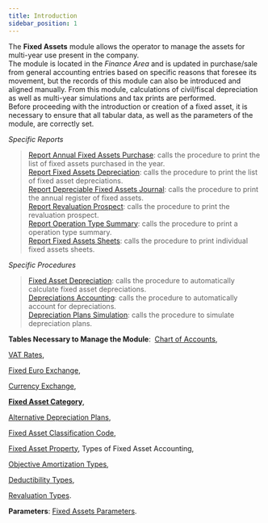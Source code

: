 ```yaml
---
title: Introduction 
sidebar_position: 1
---
```


The **Fixed Assets** module allows the operator to manage the assets for multi-year use present in the company.  
The module is located in the *Finance Area* and is updated in purchase/sale from general accounting entries based on specific reasons that foresee its movement, but the records of this module can also be introduced and aligned manually. From this module, calculations of civil/fiscal depreciation as well as multi-year simulations and tax prints are performed.  
Before proceeding with the introduction or creation of a fixed asset, it is necessary to ensure that all tabular data, as well as the parameters of the module, are correctly set.

*Specific Reports*  

> [Report Annual Fixed Assets Purchase](/docs/finance-area/fixed-assets/reports-fixed-assets/yearly-fixed-assets-purchase): calls the procedure to print the list of fixed assets purchased in the year.  
> [Report Fixed Assets Depreciation](/docs/finance-area/fixed-assets/reports-fixed-assets/fixed-assets-depreciation): calls the procedure to print the list of fixed asset depreciations.  
> [Report Depreciable Fixed Assets Journal](/docs/finance-area/fixed-assets/reports-fixed-assets/depreciable-fixed-assets-journal): calls the procedure to print the annual register of fixed assets.  
> [Report Revaluation Prospect](/docs/finance-area/fixed-assets/revaluations-prospect): calls the procedure to print the revaluation prospect.  
> [Report Operation Type Summary](/docs/finance-area/fixed-assets/reports-fixed-assets/summary-per-operation-type): calls the procedure to print a  operation type summary.  
> [Report Fixed Assets Sheets](/docs/finance-area/fixed-assets/reports-fixed-assets/fixed-assets-sheets): calls the procedure to print individual fixed assets sheets.  


*Specific Procedures*

> [Fixed Asset Depreciation](/docs/finance-area/fixed-assets/procedures/fixed-asset-depreciation/fixed-assets-depreciation): calls the procedure to automatically calculate fixed asset depreciations.  
> [Depreciations Accounting](/docs/finance-area/fixed-assets/accounting/depreciations-accounting): calls the procedure to automatically account for depreciations.  
> [Depreciation Plans Simulation](/docs/finance-area/fixed-assets/depreciation-plans-simulation): calls the procedure to simulate depreciation plans.  


**Tables Necessary to Manage the Module**: 
[Chart of Accounts](/docs/erp-home/registers/accounting/analytic-chart-of-accounts),  

[VAT Rates](/docs/configurations/tables/finance/vat-rates),  

[Fixed Euro Exchange](/docs/configurations/tables/finance/euro-fixed-exchanges),  

[Currency Exchange](/docs/configurations/tables/finance/currency-exchange),  

[**Fixed Asset Category**](/docs/configurations/tables/finance/fixed-asset-category), 

[Alternative Depreciation Plans](/docs/configurations/tables/finance/alternative-depreciation-plans),  

[Fixed Asset Classification Code](/docs/configurations/tables/finance/fixed-asset-precode),  

[Fixed Asset Property](/docs/configurations/tables/finance/fixed-asset-property), Types of Fixed Asset Accounting,  

[Objective Amortization Types](/docs/configurations/tables/finance/objective-amortization-types),  

[Deductibility Types](/docs/configurations/tables/finance/deductibility-types),  

[Revaluation Types](/docs/configurations/tables/finance/revaluation-types).


**Parameters**:   [Fixed Assets Parameters](/docs/configurations/parameters/finance/fixed-assets-parameters).